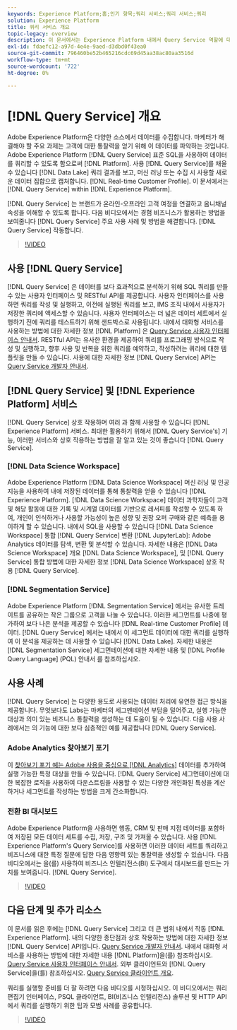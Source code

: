 ```yaml
---
keywords: Experience Platform;홈;인기 항목;쿼리 서비스;쿼리 서비스;쿼리
solution: Experience Platform
title: 쿼리 서비스 개요
topic-legacy: overview
description: 이 문서에서는 Experience Platform 내에서 Query Service 역할에 대한 개요를 제공합니다.
exl-id: fdaefc12-a97d-4e4e-9aed-d3dbd0f43ea0
source-git-commit: 796460be52b465216cdc69d45aa38ac80aa3516d
workflow-type: tm+mt
source-wordcount: '722'
ht-degree: 0%

---
```


# [!DNL Query Service] 개요

Adobe Experience Platform은 다양한 소스에서 데이터를 수집합니다. 마케터가 해결해야 할 주요 과제는 고객에 대한 통찰력을 얻기 위해 이 데이터를 파악하는 것입니다. Adobe Experience Platform [!DNL Query Service] 표준 SQL을 사용하여 데이터를 쿼리할 수 있도록 함으로써 [!DNL Platform]. 사용 [!DNL Query Service]를 채울 수 있습니다 [!DNL Data Lake] 쿼리 결과를 보고, 머신 러닝 또는 수집 시 사용할 새로운 데이터 집합으로 캡처합니다. [!DNL Real-time Customer Profile]. 이 문서에서는 [!DNL Query Service] within [!DNL Experience Platform].

[!DNL Query Service] 는 브랜드가 온라인-오프라인 고객 여정을 연결하고 옴니채널 속성을 이해할 수 있도록 합니다. 다음 비디오에서는 경험 비즈니스가 활용하는 방법을 보여줍니다 [!DNL Query Service] 주요 사용 사례 및 방법을 해결합니다. [!DNL Query Service] 작동합니다.

>[!VIDEO](https://video.tv.adobe.com/v/29795?quality=12&learn=on)

## 사용 [!DNL Query Service]

[!DNL Query Service] 은 데이터를 보다 효과적으로 분석하기 위해 SQL 쿼리를 만들 수 있는 사용자 인터페이스 및 RESTful API를 제공합니다. 사용자 인터페이스를 사용하면 쿼리를 작성 및 실행하고, 이전에 실행된 쿼리를 보고, IMS 조직 내에서 사용자가 저장한 쿼리에 액세스할 수 있습니다. 사용자 인터페이스는 더 넓은 데이터 세트에서 실행하기 전에 쿼리를 테스트하기 위해 샌드박스로 사용됩니다. 내에서 대화형 서비스를 사용하는 방법에 대한 자세한 정보 [!DNL Platform] 은 [Query Service 사용자 인터페이스 안내서](ui/overview.md). RESTful API는 유사한 환경을 제공하여 쿼리를 프로그래밍 방식으로 작성 및 실행하고, 향후 사용 및 반복을 위한 쿼리를 예약하고, 작성하려는 쿼리에 대한 템플릿을 만들 수 있습니다. 사용에 대한 자세한 정보 [!DNL Query Service] API는 [Query Service 개발자 안내서](api/getting-started.md).

## [!DNL Query Service] 및 [!DNL Experience Platform] 서비스

[!DNL Query Service] 상호 작용하며 여러 과 함께 사용할 수 있습니다 [!DNL Experience Platform] 서비스. 최대한 활용하기 위해서 [!DNL Query Service's] 기능, 이러한 서비스와 상호 작용하는 방법을 잘 알고 있는 것이 좋습니다 [!DNL Query Service].

### [!DNL Data Science Workspace]

Adobe Experience Platform [!DNL Data Science Workspace] 머신 러닝 및 인공 지능을 사용하여 내에 저장된 데이터를 통해 통찰력을 얻을 수 있습니다 [!DNL Experience Platform]. [!DNL Data Science Workspace] 데이터 과학자들이 고객 및 해당 활동에 대한 기록 및 시계열 데이터를 기반으로 레서피를 작성할 수 있도록 하여, 개인이 인식하거나 사용할 가능성이 높은 성향 및 권장 오퍼 구매와 같은 예측을 용이하게 할 수 있습니다. 내에서 SQL을 사용할 수 있습니다 [!DNL Data Science Workspace] 통합 [!DNL Query Service] 변환 [!DNL JupyterLab]: Adobe Analytics 데이터를 탐색, 변환 및 분석할 수 있습니다. 자세한 내용은 [!DNL Data Science Workspace] 개요 [!DNL Data Science Workspace], 및 [!DNL Query Service] 통합 방법에 대한 자세한 정보 [!DNL Data Science Workspace] 상호 작용 [!DNL Query Service].

### [!DNL Segmentation Service]

Adobe Experience Platform [!DNL Segmentation Service] 에서는 유사한 트레이트를 공유하는 작은 그룹으로 고객을 나눌 수 있습니다. 이러한 세그먼트를 나중에 평가하여 보다 나은 분석을 제공할 수 있습니다 [!DNL Real-time Customer Profile] 데이터. [!DNL Query Service] 에서는 내에서 이 세그먼트 데이터에 대한 쿼리를 실행하여 이 분석을 제공하는 데 사용할 수 있습니다 [!DNL Data Lake]. 자세한 내용은 [!DNL Segmentation Service] 세그먼테이션에 대한 자세한 내용 및 [!DNL Profile Query Language] (PQL) 안내서 를 참조하십시오.

## 사용 사례

[!DNL Query Service] 는 다양한 용도로 사용되는 데이터 처리에 유연한 접근 방식을 제공합니다. 무엇보다도 Labs는 마케터의 세그멘테이션 부담을 덜어주고, 실행 가능한 대상과 의미 있는 비즈니스 통찰력을 생성하는 데 도움이 될 수 있습니다. 다음 사용 사례에서는 의 기능에 대한 보다 심층적인 예를 제공합니다 [!DNL Query Service].

### Adobe Analytics 찾아보기 포기

이 [찾아보기 포기 예는 Adobe 사용을 중심으로 [!DNL Analytics]](./use-cases/abandoned-cart.md) 데이터를 추가하여 실행 가능한 특정 대상을 만들 수 있습니다. [!DNL Query Service] 세그먼테이션에 대한 복잡한 로직을 사용하여 다운스트림을 사용할 수 있는 다양한 개인화된 특성을 계산하거나 세그먼트를 작성하는 방법을 크게 간소화합니다.

### 전환 BI 대시보드

Adobe Experience Platform을 사용하면 행동, CRM 및 판매 지점 데이터를 포함하여 저장된 모든 데이터 세트를 수집, 저장, 구조 및 가져올 수 있습니다. 사용 [!DNL Experience Platform's Query Service]를 사용하면 이러한 데이터 세트를 쿼리하고 비즈니스에 대한 특정 질문에 답한 다음 영향력 있는 통찰력을 생성할 수 있습니다. 다음 비디오에서는 을(를) 사용하여 비즈니스 인텔리전스(BI) 도구에서 대시보드를 만드는 가치를 보여줍니다. [!DNL Query Service].

>[!VIDEO](https://video.tv.adobe.com/v/28981?quality=12&learn=on)

## 다음 단계 및 추가 리소스

이 문서를 읽은 후에는 [!DNL Query Service] 그리고 더 큰 범위 내에서 작동 [!DNL Experience Platform]. 내의 다양한 종단점과 상호 작용하는 방법에 대한 자세한 정보 [!DNL Query Service] API입니다. [Query Service 개발자 안내서](api/getting-started.md). 내에서 대화형 서비스를 사용하는 방법에 대한 자세한 내용 [!DNL Platform]을(를) 참조하십시오. [Query Service 사용자 인터페이스 안내서](ui/overview.md). 외부 클라이언트와 [!DNL Query Service]을(를) 참조하십시오. [Query Service 클라이언트 개요](clients/overview.md).

쿼리를 실행할 준비를 더 잘 하려면 다음 비디오를 시청하십시오. 이 비디오에서는 쿼리 편집기 인터페이스, PSQL 클라이언트, BI(비즈니스 인텔리전스) 솔루션 및 HTTP API에서 쿼리를 실행하기 위한 팁과 모범 사례를 공유합니다.

>[!VIDEO](https://video.tv.adobe.com/v/29811?quality=12&learn=on)
